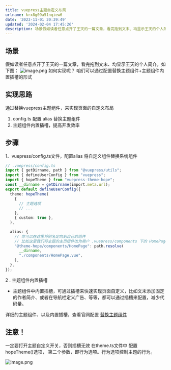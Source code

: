 ```yaml
---
title: vuepress主题自定义布局
urlname: krx8g09a51nqiew6
date: '2023-11-01 20:39:49'
updated: '2024-02-04 17:45:26'
description: 场景假如读者任意点开了王天的一篇文章，看完拖到文末、均显示王天的个人简介，如下图：如何实现呢？ 咱们可以通过配置替换主题组件+主题组件内置插槽的形式实现思路通过替换vuepress主题组件，来实现页面的自定义布局config.ts 配置 alias 替换主题组件主题组件内置插槽，提高开发效率步...
---
```

## 场景
假如读者任意点开了王天的一篇文章，看完拖到文末、均显示王天的个人简介，如下图：
![image.png](http://gyg-bawei-zg4-2103b.oss-cn-beijing.aliyuncs.com/983a2954dd7eeb9837c9a62c3e030973.png)
如何实现呢？ 咱们可以通过配置替换主题组件+主题组件内置插槽的形式
## 实现思路
通过替换vuepress主题组件，来实现页面的自定义布局

1. config.ts 配置 alias 替换主题组件
2. 主题组件内置插槽，提高开发效率
## 步骤
1、vuepress/config.ts文件，配置alias 将自定义组件替换系统组件

```typescript
// .vuepress/config.ts
import { getDirname, path } from "@vuepress/utils";
import { defineUserConfig } from "vuepress";
import { hopeTheme } from "vuepress-theme-hope";
const __dirname = getDirname(import.meta.url);
export default defineUserConfig({
  theme: hopeTheme(
    {
      // 主题选项
      // ...
    },
    { custom: true },
  ),

  alias: {
    // 你可以在这里将别名定向到自己的组件
    // 比如这里我们将主题的主页组件改为用户 .vuepress/components 下的 HomePage.vue
    "@theme-hope/components/HomePage": path.resolve(
      __dirname,
      "./components/HomePage.vue",
    ),
  },
});

```
2 . 主题组件内置插槽

- 主题组件中内置插槽，可通过插槽来快速实现页面自定义，比如文末添加固定的作者简介、或者在导航栏定义广告、等等，都可以通过插槽来配置，减少代码量。

详细的主题组件、以及内置插槽，查看官网配置 [替换主题组件](https://theme-hope.vuejs.press/zh/guide/advanced/replace.html)

## 注意！
一定要打开主题自定义开关，否则插槽无效
 在theme.ts文件中 配置 hopeTheme()选项， 第二个参数，即行为选项。行为选项控制主题的行为。

![image.png](http://gyg-bawei-zg4-2103b.oss-cn-beijing.aliyuncs.com/f19af135194f667f6748b85256405813.png)

